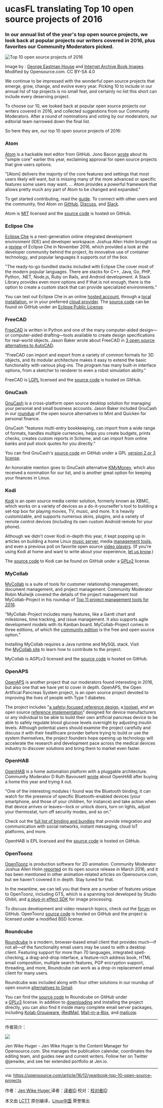 ucasFL translating
Top 10 open source projects of 2016
============================================================

### In our annual list of the year's top open source projects, we look back at popular projects our writers covered in 2016, plus favorites our Community Moderators picked.

 ![Top 10 open source projects of 2016](https://opensource.com/sites/default/files/styles/image-full-size/public/images/law/bowling-10-ten-520_cc.png?itok=Jd1FYLWt "Top 10 open source projects of 2016")

Image by : [George Eastman House][1] and [Internet Archive Book Images][2]. Modified by Opensource.com. CC BY-SA 4.0

We continue to be impressed with the wonderful open source projects that emerge, grow, change, and evolve every year. Picking 10 to include in our annual list of top projects is no small feat, and certainly no list this short can include every deserving project.

To choose our 10, we looked back at popular open source projects our writers covered in 2016, and collected suggestions from our Community Moderators. After a round of nominations and voting by our moderators, our editorial team narrowed down the final list.

So here they are, our top 10 open source projects of 2016:

### Atom

[Atom][3] is a hackable text editor from GitHub. Jono Bacon [wrote][4] about its "simple core" earlier this year, exclaiming approval for open source projects that give users options.

"[Atom] delivers the majority of the core features and settings that most users likely will want, but is missing many of the more advanced or specific features some users may want. … Atom provides a powerful framework that allows pretty much any part of Atom to be changed and expanded."

To get started contributing, read the [guide][5]. To connect with other users and the community, find Atom on [GitHub][6], [Discuss][7], and [Slack][8].

Atom is [MIT][9] licensed and the [source code][10] is hosted on GitHub.

### Eclipse Che

[Eclipse Che][11] is a next-generation online integrated development environment (IDE) and developer workspace. Joshua Allen Holm brought us a [review][12] of Eclipse Che in November 2016, which provided a look at the developer community behind the project, its innovative use of container technology, and popular languages it supports out of the box.

"The ready-to-go bundled stacks included with Eclipse Che cover most of the modern popular languages. There are stacks for C++, Java, Go, PHP, Python, .NET, Node.js, Ruby on Rails, and Android development. A Stack Library provides even more options and if that is not enough, there is the option to create a custom stack that can provide specialized environments."

You can test out Eclipse Che in an online [hosted account][13], through a [local installation][14], or in your preferred [cloud provider][15]. The [source code][16] can be found on GitHub under an [Eclipse Public License][17].

### FreeCAD

[FreeCAD][18] is written in Python and one of the many computer-aided design—or computer-aided drafting—tools available to create design specifications for real-world objects. Jason Baker wrote about FreeCAD in [3 open source alternatives to AutoCAD][19].

"FreeCAD can import and export from a variety of common formats for 3D objects, and its modular architecture makes it easy to extend the basic functionality with various plug-ins. The program has many built-in interface options, from a sketcher to renderer to even a robot simulation ability."

FreeCAD is [LGPL][20] licensed and the [source code][21] is hosted on GitHub.

### GnuCash

[GnuCash][22] is a cross-platform open source desktop solution for managing your personal and small business accounts. Jason Baker included GnuCash in our [roundup][23] of the open source alternatives to Mint and Quicken for personal finance.

GnuCash "features multi-entry bookkeeping, can import from a wide range of formats, handles multiple currencies, helps you create budgets, prints checks, creates custom reports in Scheme, and can import from online banks and pull stock quotes for you directly."

You can find GnuCash's [source code][24] on GitHub under a GPL [version 2 or 3 license][25].

An honorable mention goes to GnuCash alternative [KMyMoney][26], which also received a nomination for our list, and is another great option for keeping your finances in Linux.

### Kodi

[Kodi][27] is an open source media center solution, formerly known as XBMC, which works on a variety of devices as a do-it-yourselfer's tool to building a set-top box for playing movies, TV, music, and more. It is heavily customizable, and supports numerous skins, plugins, and a variety of remote control devices (including its own custom Android remote for your phone).

Although we didn't cover Kodi in-depth this year, it kept popping up in articles on building a home Linux [music server][28], media [management tools][29], and even a previous poll on favorite open source [video players][30]. (If you're using Kodi at home and want to write about your experience, [let us know][31].)

The [source code][32] to Kodi can be found on GitHub under a [GPLv2][33] license.

### MyCollab

[MyCollab][34] is a suite of tools for customer relationship management, document management, and project management. Community Moderator Robin Muilwijk covered the details of the project management tool MyCollab-Project in his roundup of [Top 11 project management tools for 2016][35].

"MyCollab-Project includes many features, like a Gantt chart and milestones, time tracking, and issue management. It also supports agile development models with its Kanban board. MyCollab-Project comes in three editions, of which the [community edition][36] is the free and open source option."

Installing MyCollab requires a Java runtime and MySQL stack. Visit the [MyCollab site][37] to learn how to contribute to the project.

MyCollab is AGPLv3 licensed and the [source code][38] is hosted on GitHub.

### OpenAPS

[OpenAPS][39] is another project that our moderators found interesting in 2016, but also one that we have yet to cover in depth. OpenAPS, the Open Artificial Pancreas System project, is an open source project devoted to improving the lives of people with Type 1 diabetes.

The project includes "[a safety-focused reference design,][40] a[ toolset][41], and an open source [reference implementation][42]" designed for device manufacturers or any individual to be able to build their own artificial pancreas device to be able to safely regulate blood glucose levels overnight by adjusting insulin levels. Although potential users should examine the project carefully and discuss it with their healthcare provider before trying to build or use the system themselves, the project founders hope opening up technology will accelerate the research and development pace across the medical devices industry to discover solutions and bring them to market even faster.

### OpenHAB

[OpenHAB][43] is a home automation platform with a pluggable architecture. Community Moderator D Ruth Bavousett [wrote][44] about OpenHAB after buying a home this year and trying it out.

"One of the interesting modules I found was the Bluetooth binding; it can watch for the presence of specific Bluetooth-enabled devices (your smartphone, and those of your children, for instance) and take action when that device arrives or leaves—lock or unlock doors, turn on lights, adjust your thermostat, turn off security modes, and so on."

Check out the [full list of binding and bundles][45] that provide integration and communication with social networks, instant messaging, cloud IoT platforms, and more.

OpenHAB is EPL licensed and the [source code][46] is hosted on GitHub.

### OpenToonz

[OpenToonz][47] is production software for 2D animation. Community Moderator Joshua Allen Holm [reported][48] on its open source release in March 2016, and it has been mentioned in other animation-related articles on Opensource.com, but we haven't covered it in depth. Stay tuned for that.

In the meantime, we can tell you that there are a number of features unique to OpenToonz, including GTS, which is a spanning tool developed by Studio Ghibli, and [a plug-in effect SDK][49] for image processing.

To discuss development and video research topics, check out the [forum][50] on GitHub. OpenToonz [source code][51] is hosted on GitHub and the project is licensed under a modified BSD license.

### Roundcube

[Roundcube][52] is a modern, browser-based email client that provides much—if not all—of the functionality email users may be used to with a desktop client. Featuring support for more than 70 languages, integrated spell-checking, a drag-and-drop interface, a feature-rich address book, HTML email composition, multiple search features, PGP encryption support, threading, and more, Roundcube can work as a drop-in replacement email client for many users.

Roundcube was included along with four other solutions in our roundup of open source [alternatives to Gmail][53].

You can find the [source code][54] to Roundcube on GitHub under a [GPLv3][55] license. In addition to [downloading][56] and installing the project directly, you can also find it inside many complete email server packages, including [Kolab Groupware][57], [iRedMail][58], [Mail-in-a-Box][59], and [mailcow][60].

--------------------------------------------------------------------------------

作者简介：

![](https://opensource.com/sites/default/files/styles/profile_pictures/public/jen-headshot-square.jpeg?itok=GTMugLtD)

Jen Wike Huger - Jen Wike Huger is the Content Manager for Opensource.com. She manages the publication calendar, coordinates the editing team, and guides new and current writers. Follow her on Twitter @jenwike, and see her extended portfolio at Jen.io.

--------------------------------------------------------------------------------

via: https://opensource.com/article/16/12/yearbook-top-10-open-source-projects

作者：[Jen Wike Huger ][a]
译者：[译者ID](https://github.com/译者ID)
校对：[校对者ID](https://github.com/校对者ID)

本文由 [LCTT](https://github.com/LCTT/TranslateProject) 原创编译，[Linux中国](https://linux.cn/) 荣誉推出

[a]:https://opensource.com/users/jen-wike
[1]:https://www.flickr.com/photos/george_eastman_house/
[2]:https://www.flickr.com/photos/internetarchivebookimages/14784547612/in/photolist-owsEVj-odcHUi-osAjiE-x91Jr9-obHow3-owt68v-owu56t-ouySJt-odaPbp-owajfC-ouBSeL-oeTzy4-ox1okT-odZmpW-ouXBnc-ot2Du4-ocakCh-obZ8Pp-oeTNDK-ouiMZZ-ie12mP-oeVPhH-of2dD4-obXM65-owkSzg-odBEbi-oqYadd-ouiNiK-icoz2G-ie4G4G-ocALsB-ouHTJC-wGocbd-osUxcE-oeYNdc-of1ymF-idPbwn-odoerh-oeSekw-ovaayH-otn9x3-ouoPm7-od8KVS-oduYZL-obYkk3-hXWops-ocUu6k-dTeHx6-ot6Fs5-ouXK46
[3]:https://atom.io/
[4]:https://opensource.com/life/16/2/culture-pluggable-open-source
[5]:https://github.com/atom/atom/blob/master/CONTRIBUTING.md
[6]:https://github.com/atom/atom
[7]:http://discuss.atom.io/
[8]:http://atom-slack.herokuapp.com/
[9]:https://raw.githubusercontent.com/atom/atom/master/LICENSE.md
[10]:https://github.com/atom/atom
[11]:http://www.eclipse.org/che/
[12]:https://opensource.com/life/16/11/introduction-eclipse-che
[13]:https://www.eclipse.org/che/getting-started/cloud/
[14]:https://www.eclipse.org/che/getting-started/download/
[15]:https://bitnami.com/stack/eclipse-che
[16]:https://github.com/eclipse/che/
[17]:https://github.com/eclipse/che/blob/master/LICENSE
[18]:http://www.freecadweb.org/
[19]:https://opensource.com/alternatives/autocad
[20]:https://github.com/FreeCAD/FreeCAD/blob/master/COPYING
[21]:https://github.com/FreeCAD/FreeCAD
[22]:https://www.gnucash.org/
[23]:https://opensource.com/life/16/1/3-open-source-personal-finance-tools-linux
[24]:https://github.com/Gnucash/
[25]:https://github.com/Gnucash/gnucash/blob/master/LICENSE
[26]:https://kmymoney.org/
[27]:https://kodi.tv/
[28]:https://opensource.com/life/16/1/how-set-linux-based-music-server-home
[29]:https://opensource.com/life/16/6/tinymediamanager-catalogs-your-movie-and-tv-files
[30]:https://opensource.com/life/15/11/favorite-open-source-video-player
[31]:https://opensource.com/how-submit-article
[32]:https://github.com/xbmc/xbmc
[33]:https://github.com/xbmc/xbmc/blob/master/LICENSE.GPL
[34]:https://community.mycollab.com/
[35]:https://opensource.com/business/16/3/top-project-management-tools-2016
[36]:https://github.com/MyCollab/mycollab
[37]:https://community.mycollab.com/docs/developing-mycollab/how-can-i-contribute-to-mycollab/
[38]:https://github.com/MyCollab/mycollab
[39]:https://openaps.org/
[40]:https://openaps.org/reference-design
[41]:https://github.com/openaps/openaps
[42]:https://github.com/openaps/oref0/
[43]:http://www.openhab.org/
[44]:https://opensource.com/life/16/4/automating-your-home-openhab
[45]:http://www.openhab.org/features/supported-technologies.html
[46]:https://github.com/openhab/openhab
[47]:https://opentoonz.github.io/e/index.html
[48]:https://opensource.com/life/16/3/weekly-news-march-26
[49]:https://github.com/opentoonz/plugin_sdk
[50]:https://github.com/opentoonz/opentoonz/issues
[51]:https://github.com/opentoonz/opentoonz
[52]:https://roundcube.net/
[53]:https://opensource.com/alternatives/gmail
[54]:https://github.com/roundcube/roundcubemail
[55]:https://github.com/roundcube/roundcubemail/blob/master/LICENSE
[56]:https://roundcube.net/download/
[57]:http://kolab.org/
[58]:http://www.iredmail.org/
[59]:https://mailinabox.email/
[60]:https://mailcow.email/
